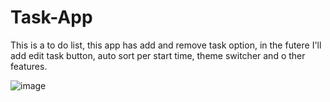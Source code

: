 # Task-App
This is a to do list, this app has add and remove task option, in the futere I'll add edit task button, auto sort per start time, theme switcher and o ther features.

![image](https://user-images.githubusercontent.com/109878939/223211210-1038694c-90d2-4e23-9fba-ebb7c0bcb8b7.png)
